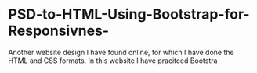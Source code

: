 # PSD-to-HTML-Using-Bootstrap-for-Responsivnes-
Another website design I have found online, for which I have done the HTML and CSS formats. In this website I have pracitced Bootstra
